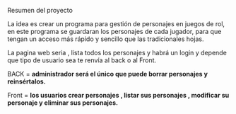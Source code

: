 Resumen del proyecto


La idea es crear un programa para gestión de personajes en juegos de rol, en este programa se guardaran los personajes de cada jugador, para que tengan un acceso más rápido y sencillo que las tradicionales hojas.



La pagina web seria , lista todos los personajes y habrá un login y depende que tipo de usuario sea
te renvía al back o al Front. 

BACK = **administrador será el único que puede borrar  personajes y reinsértalos.**

Front = **los usuarios crear personajes , listar  sus  personajes , modificar su personaje y eliminar sus personajes.**
